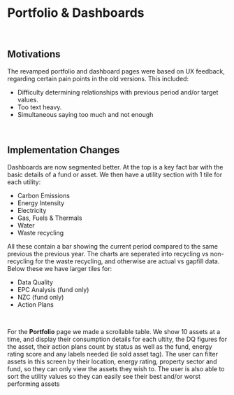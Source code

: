 # Portfolio & Dashboards

<br>

## Motivations

The revamped portfolio and dashboard pages were based on UX feedback, regarding certain pain points in the old versions. This included:
<ul>
    <li>Difficulty determining relationships with previous period and/or target values.</li>
    <li>Too text heavy.</li>
    <li>Simultaneous saying too much and not enough</li>
</ul>

<br>

## Implementation Changes

<p>Dashboards are now segmented better. At the top is a key fact bar with the basic details of a fund or asset. We then have a utility section with 1 tile for each utility:
<ul>
    <li>Carbon Emissions</li>
    <li>Energy Intensity</li>
    <li>Electricity</li>
    <li>Gas, Fuels & Thermals</li>
    <li>Water</li>
    <li>Waste recycling</li>
</ul>
All these contain a bar showing the current period compared to the same previous the previous year. The charts are seperated into recycling vs non-recycling for the waste recycling, and otherwise are actual vs gapfill data.
<br>
Below these we have larger tiles for:
<ul>
    <li>Data Quality
    <li>EPC Analysis (fund only)
    <li>NZC (fund only)
    <li>Action Plans
</ul>
</p>

<br>
<p>
For the <b>Portfolio</b> page we made a scrollable table. We show 10 assets at a time, and display their consumption details for each ultity, the DQ figures for the asset, their action plans count by status as well as the fund, energy rating score and any labels needed (ie sold asset tag). The user can filter assets in this screen by their location, energy rating, property sector and fund, so they can only view the assets they wish to. The user is also able to sort the utility values so they can easily see their best and/or worst performing assets
</p>